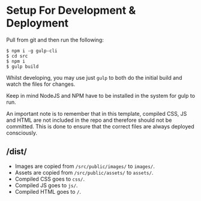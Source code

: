 # Setup For Development & Deployment

Pull from git and then run the following:

    $ npm i -g gulp-cli
    $ cd src
    $ npm i
    $ gulp build

Whilst developing, you may use just `gulp` to both do the initial build and watch the files for changes.

Keep in mind NodeJS and NPM have to be installed in the system for gulp to run.

An important note is to remember that in this template, compiled CSS, JS and HTML are not included in the repo and therefore should not be committed. This is done to ensure that the correct files are always deployed consciously.

## /dist/

- Images are copied from `/src/public/images/` to `images/`.
- Assets are copied from `/src/public/assets/` to `assets/`.
- Compiled CSS goes to `css/`.
- Compiled JS goes to `js/`.
- Compiled HTML goes to `/`.
